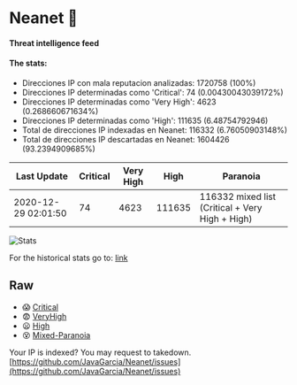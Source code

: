 # Neanet :hocho:
#### Threat intelligence feed
#### The stats:

- Direcciones IP con mala reputacion analizadas: 1720758 (100%)
- Direcciones IP determinadas como 'Critical':  74 (0.00430043039172%)
- Direcciones IP determinadas como 'Very High':  4623 (0.268660671634%)
- Direcciones IP determinadas como 'High':  111635 (6.48754792946)
- Total de direcciones IP indexadas en Neanet:  116332 (6.76050903148%)
- Total de direcciones IP descartadas en Neanet:  1604426 (93.2394909685%)

| Last Update | Critical | Very High | High | Paranoia |
| --- | --- | --- | --- | --- |
| 2020-12-29 02:01:50 | 74 | 4623 | 111635 | 116332 mixed list (Critical + Very High + High)|

![Stats](https://docs.google.com/spreadsheets/d/e/2PACX-1vSnaNMIXVabIpDJjufMlzH7poXnshF3mgd8Is1g9ytUEzVsP5my4Trn8f-xkoLLQ38xpL3HtmUexLo6/pubchart?oid=501124687&format=image)

For the historical stats go to: [link](/stats.csv)
## Raw
- :scream: [Critical](https://raw.githubusercontent.com/JavaGarcia/Neanet/master/blacklists/neanet_critical.txt)
- :fearful: [VeryHigh](https://raw.githubusercontent.com/JavaGarcia/Neanet/master/blacklists/neanet_veryHigh.txtt)
- :frowning: [High](https://raw.githubusercontent.com/JavaGarcia/Neanet/master/blacklists/neanet_high.txt)
- :dizzy_face: [Mixed-Paranoia](https://raw.githubusercontent.com/JavaGarcia/Neanet/master/blacklists/neanet_all.txt)


Your IP is indexed? You may request to takedown. [https://github.com/JavaGarcia/Neanet/issues](https://github.com/JavaGarcia/Neanet/issues)










































































































































































































































































































































































































































































































































































































































































































































































































































































































































































































































































































































































































































































































































































































































































































































































































































































































































































































































































































































































































































































































































































































































































































































































































































































































































































































































































































































































































































































































































































































































































































































































































































